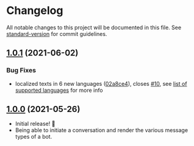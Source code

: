 # Changelog

All notable changes to this project will be documented in this file. See [standard-version](https://github.com/conventional-changelog/standard-version) for commit guidelines.

## [1.0.1](https://github.com/SAP/cloud-sdk-ios-cai/compare/1.0.0...1.0.1) (2021-06-02)

### Bug Fixes

* localized texts in 6 new languages ([02a8ce4](https://github.com/SAP/cloud-sdk-ios-cai/commit/02a8ce4d5cf63bd32396fead347f2be86a4eeadf)), closes [#10](https://github.com/SAP/cloud-sdk-ios-cai/issues/10), see [list of supported languages](https://github.com/SAP/cloud-sdk-ios-cai/pull/10#issuecomment-853270881) for more info

## [1.0.0](https://github.com/SAP/cloud-sdk-ios-cai/releases/tag/1.0.0) (2021-05-26)

- Initial release! 🎉
- Being able to initiate a conversation and render the various message types of a bot.
